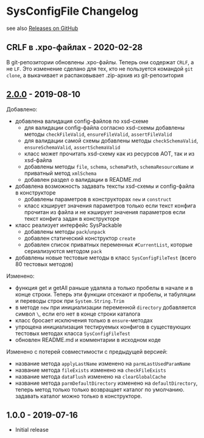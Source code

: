 # SysConfigFile Changelog

see also [Releases on GitHub](https://github.com/mazzy-ax/SysConfigFile/releases)

## CRLF в .xpo-файлах - 2020-02-28

В git-репозитории обновлены .xpo-файлы. Теперь они содержат `CRLF`, а не `LF`.
Это изменение сделано для тех, кто не пользуется командой `git clone`, а выкачивает и распаковывает .zip-архив из git-репозитория

## [2.0.0](https://github.com/mazzy-ax/SysConfigFile/compare/1.0.0...2.0.0) - 2019-08-10

Добавлено:

* добавлена валидация config-файлов по xsd-схеме
  * для валидации config-файла согласно xsd-схемы добавлены методы `checkFileValid`, `ensureFileValid`, `assertFileValid`
  * для валидации самой схемы добавлены методы `checkSchemaValid`, `ensureSchemaValid`, `assertSchemaValid`
  * класс может прочитать xsd-схему как из ресурсов AOT, так и из xsd-файла
  * добавлены методы `file`, `schema`, `schemaPath`, `schemaResourceName` и приватный метод `xmlSchema`
  * добавлен раздел о валидации в README.md
* добавлена возможность задавать тексты xsd-схемы и config-файла в конструкторе
  * добавлены параметров в конструкторах `new` и `construct`
  * класс кэширует значения параметров только если текст конфига прочитан из файла и не кэширует значения параметров если текст конфига задан в конструкторе
* класс реализует интерфейс SysPackable
  * добавлены методы `pack`/`unpack`
  * добавлен статический конструктор `create`
  * добавлен список приватных переменных `#CurrentList`, которые сериализуются методом `pack`
* добавлены новые тестовые методы в класс `SysConfigFileTest` (всего 80 тестовых методов)

Изменено:

* функция get и getAll раньше удаляла а только пробелы в начале и в конце строки. Теперь эти функции отсекают и пробелы, и табуляции и переводы строк при `System.String.Trim`
* в методе `new` при инициализации переменной `directory` добавляется символ `\`, если его нет в конце строки каталога
* класс бросает исключения только в `ensure`-методах
* упрощена инициализация тестируемых конфигов в существующих тестовых методах класса `SysConfigFileTest`
* обновлен README.md и комментарии в исходном коде

Изменено с потерей совместимости с предыдущей версией:

* название метода `applyLastName` изменено на `parmLastUsedParamName`
* название метода `fileExists` изменено на `checkFileExists`
* название метода `dataFlush` изменено на `clearGlobalCache`
* название метода `parmDefaultDirectory` изменено на `defaultDirectory`, теперь метод только только возвращает каталог по умолчанию. задавать каталог можно только в конструкторе.

## 1.0.0 - 2019-07-16

* Initial release
